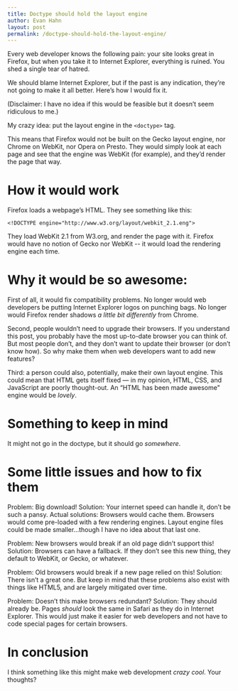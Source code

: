 ```yaml
---
title: Doctype should hold the layout engine
author: Evan Hahn
layout: post
permalink: /doctype-should-hold-the-layout-engine/
---
```

Every web developer knows the following pain: your site looks great in Firefox, but when you take it to Internet Explorer, everything is ruined. You shed a single tear of hatred.

We should blame Internet Explorer, but if the past is any indication, they’re not going to make it all better. Here’s how I would fix it.

(Disclaimer: I have no idea if this would be feasible but it doesn’t seem ridiculous to me.)

My crazy idea: put the layout engine in the `<doctype>` tag.

This means that Firefox would not be built on the Gecko layout engine, nor Chrome on WebKit, nor Opera on Presto. They would simply look at each page and see that the engine was WebKit (for example), and they’d render the page that way.

# How it would work

Firefox loads a webpage’s HTML. They see something like this:

    <!DOCTYPE engine="http://www.w3.org/layout/webkit_2.1.eng">

They load WebKit 2.1 from W3.org, and render the page with it. Firefox would have no notion of Gecko nor WebKit -- it would load the rendering engine each time.

# Why it would be so awesome:

First of all, it would fix compatibility problems. No longer would web developers be putting Internet Explorer logos on punching bags. No longer would Firefox render shadows *a little bit differently* from Chrome.

Second, people wouldn’t need to upgrade their browsers. If you understand this post, you probably have the most up-to-date browser you can think of. But most people don’t, and they don’t want to update their browser (or don’t know how). So why make them when web developers want to add new features?

Third: a person could also, potentially, make their own layout engine. This could mean that HTML gets itself fixed — in my opinion, HTML, CSS, and JavaScript are poorly thought-out. An “HTML has been made awesome" engine would be *lovely*.

# Something to keep in mind

It might not go in the doctype, but it should go *somewhere*.

# Some little issues and how to fix them

Problem: Big download! Solution: Your internet speed can handle it, don’t be such a pansy. Actual solutions: Browsers would cache them. Browsers would come pre-loaded with a few rendering engines. Layout engine files could be made smaller…though I have no idea about that last one.

Problem: New browsers would break if an old page didn’t support this! Solution: Browsers can have a fallback. If they don’t see this new thing, they default to WebKit, or Gecko, or whatever.

Problem: Old browsers would break if a new page relied on this! Solution: There isn’t a great one. But keep in mind that these problems also exist with things like HTML5, and are largely mitigated over time.

Problem: Doesn’t this make browsers redundant? Solution: They should already be. Pages *should* look the same in Safari as they do in Internet Explorer. This would just make it easier for web developers and not have to code special pages for certain browsers.

# In conclusion

I think something like this might make web development *crazy cool*. Your thoughts?
